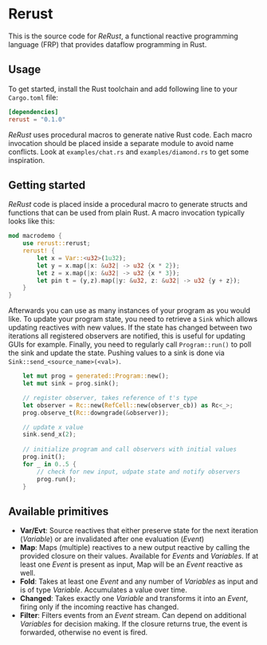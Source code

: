 # Rerust

This is the source code for *ReRust*, a functional reactive programming language (FRP) that provides dataflow programming in Rust.

## Usage

To get started, install the Rust toolchain and add following line to your `Cargo.toml` file:

```Toml
[dependencies]
rerust = "0.1.0"
```

*ReRust* uses procedural macros to generate native Rust code. Each macro invocation should be placed inside a separate module to avoid name conflicts. Look at `examples/chat.rs` and `examples/diamond.rs` to get some inspiration.

## Getting started

*ReRust* code is placed inside a procedural macro to generate structs and functions that can be used from plain Rust. A macro invocation typically looks like this:

```Rust
mod macrodemo {
	use rerust::rerust;
	rerust! {
        let x = Var::<u32>(1u32);
        let y = x.map(|x: &u32| -> u32 {x * 2});
        let z = x.map(|x: &u32| -> u32 {x * 3});
        let pin t = (y,z).map(|y: &u32, z: &u32| -> u32 {y + z});
	}
}
```

Afterwards you can use as many instances of your program as you would like. To update your program state, you need to retrieve a `Sink` which allows updating reactives with new values. If the state has changed between two iterations all registered observers are notified, this is useful for updating GUIs for example. Finally, you need to regularly call `Program::run()` to poll the sink and update the state. Pushing values to a sink is done via `Sink::send_<source_name>(<val>)`.

```Rust
    let mut prog = generated::Program::new();
    let mut sink = prog.sink();

	// register observer, takes reference of t's type
    let observer = Rc::new(RefCell::new(observer_cb)) as Rc<_>;
    prog.observe_t(Rc::downgrade(&observer));

	// update x value
    sink.send_x(2);
   
    // initialize program and call observers with initial values
	prog.init();
    for _ in 0..5 {
		// check for new input, udpate state and notify observers
        prog.run();
    }
```

## Available primitives

- **Var/Evt**: Source reactives that either preserve state for the next iteration (*Variable*) or are invalidated after one evaluation (*Event*)
- **Map**: Maps (multiple) reactives to a new output reactive by calling the provided closure on their values. Available for *Events* and *Variables*. If at least one *Event* is present as input, Map will be an *Event* reactive as well.
- **Fold**: Takes at least one *Event* and any number of *Variables* as input and is of type *Variable*. Accumulates a value over time.
- **Changed**: Takes exactly one *Variable* and transforms it into an *Event*, firing only if the incoming reactive has changed.
- **Filter**: Filters events from an *Event* stream. Can depend on additional *Variables* for decision making. If the closure returns true, the event is forwarded, otherwise no event is fired.
